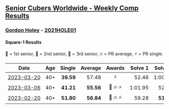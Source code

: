 <style>table {white-space: nowrap;}</style>
<link rel="stylesheet" type="text/css" href="/scw-comp/css/flags.css" />

## [Senior Cubers Worldwide - Weekly Comp Results](/scw-comp/results/)
### [Gordon Holey](README.md) - [2021HOLE01](https://www.worldcubeassociation.org/persons/2021HOLE01?event=sq1)

#### Square-1 Results

<span style="white-space: nowrap;">🥇 = 1st senior</span>, <span style="white-space: nowrap;">🥈 = 2nd senior</span>, <span style="white-space: nowrap;">🥉 = 3rd senior</span>, <span style="white-space: nowrap;">🔥 = PR average</span>, <span style="white-space: nowrap;">⚡ = PR single</span>.

| Date | Age | Single | Average | Awards | Solve 1 | Solve 2 | Solve 3 | Solve 4 | Solve 5 | Video |
| :--: | :--: | --: | --: | :--: | --: | --: | --: | --: | --: | :-- |
| [2023-03-20](../../results/2023-03-20/sq1.md) | 40+ | **39.59** | 57.48 | ⚡ | 52.46 | 1:00.36 | 1:03.89 | **39.59** | 59.63 | [Desktop](https://www.facebook.com/766997877/videos/584543026965021) / [Mobile](https://m.facebook.com/766997877/videos/584543026965021) |
| [2023-03-06](../../results/2023-03-06/sq1.md) | 40+ | **41.21** | **55.56** | 🥉 🔥 ⚡ | 1:01.95 | 52.58 | 52.16 | **41.21** | 1:03.21 | [Desktop](https://www.facebook.com/766997877/videos/209341641689599) / [Mobile](https://m.facebook.com/766997877/videos/209341641689599) |
| [2023-02-20](../../results/2023-02-20/sq1.md) | 40+ | **51.80** | **56.84** | 🥉 🔥 ⚡ | 59.28 | **51.80** | 1:05.71 | 58.94 | 52.29 | [Desktop](https://www.facebook.com/766997877/videos/210796521482827) / [Mobile](https://m.facebook.com/766997877/videos/210796521482827) |


<!-- Global site tag (gtag.js) - Google Analytics -->
<script async src="https://www.googletagmanager.com/gtag/js?id=UA-86348435-3"></script>
<script>window.dataLayer = window.dataLayer || []; function gtag() {dataLayer.push(arguments);} gtag('js', new Date()); gtag('config', 'UA-86348435-3');</script>

